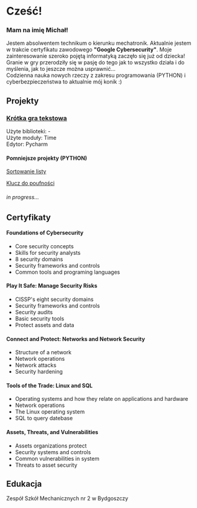 

<h1>Cześć!</h1>
<h3>Mam na imię Michał!</h3>
  <p>Jestem absolwentem technikum o kierunku mechatronik.
  Aktualnie jestem w trakcie certyfikatu zawodowego <b>"Google Cybersecurity"</b>.
  Moje zainteresowanie szeroko pojętą informatyką zaczęło się już od dziecka!
  Granie w gry przerodziły się w pasję do tego jak to wszystko działa i 
    do myślenia, jak to jeszcze można usprawnić... <br>
    Codzienna nauka nowych rzeczy z zakresu programowania (PYTHON)
    i cyberbezpieczeństwa to aktualnie mój konik :)
  </p>

<h2>Projekty</h2>
<h3><a href="https://github.com/eloMichas/python/blob/main/krotka%20gra%20tekstowa.py">Krótka gra tekstowa<a></h2>
<p>
Użyte biblioteki: - <br>
Użyte moduły: Time <br>
Edytor: Pycharm
</p>
<h4>Pomniejsze projekty (PYTHON)</h4>
<p><a href="https://github.com/eloMichas/python/blob/main/sortowanie%20listy.py">Sortowanie listy</a></p>
<p><a href="https://github.com/eloMichas/python/blob/main/prosty%20szyfr.py">Klucz do poufności</a></p>
<h6>in progress...</h6>
<h2>Certyfikaty</h2>
<h4>Foundations of Cybersecurity</h4>
<ul>
  <li>Core security concepts</li>
  <li>Skills for security analysts</li>
  <li>8 security domains </li>
  <li>Security frameworks and controls</li>
  <li>Common tools and programing languages</li>
</ul>
<h4>Play It Safe: Manage Security Risks</h4>
<ul>
  <li>CISSP's eight security domains</li>
  <li>Security frameworks and controls</li>
  <li>Security audits</li>
  <li>Basic security tools</li>
  <li>Protect assets and data</li>
</ul>
<h4>Connect and Protect: Networks and Network Security</h4>
<ul>
  <li>Structure of a network</li>
  <li>Network operations</li>
  <li>Network attacks</li>
  <li>Security hardening</li>
</ul>
<h4>Tools of the Trade: Linux and SQL</h4>
<ul>
  <li>Operating systems and how they relate on applications and hardware </li>
  <li>Network operations</li>
  <li>The Linux operating system</li>
  <li>SQL to query datebase </li>
</ul>
<h4>Assets, Threats, and Vulnerabilities</h4>
<ul>
  <li>Assets organizations protect</li>
  <li>Security systems and controls</li>
  <li>Common vulnerabilities in system</li>
  <li>Threats to asset security</li>
</ul>

<h2>Edukacja</h2>

<p>Zespół Szkół Mechanicznych nr 2 w Bydgoszczy</p>
